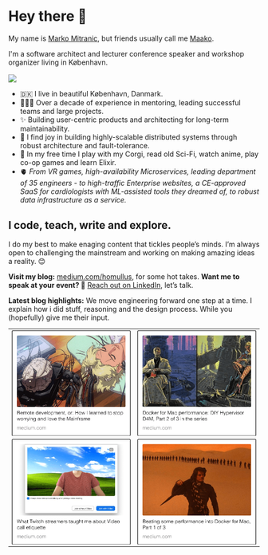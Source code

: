 # Hey there 🖖

My name is <ins>Marko Mitranic</ins>, but friends usually call me <ins>Maako</ins>.

I'm a software architect and lecturer conference speaker and workshop organizer living in København.

<p><img align="center" src="https://github-readme-stats.vercel.app/api?username=markomitranic&count_private=true&show_icons=true&theme=solarized-light" /></p>

 - 🇩🇰 I live in beautiful København, Danmark.
 - 👨🏻‍✈️ Over a decade of experience in mentoring, leading successful teams and large projects.
 - ✨ Building user-centric products and architecting for long-term maintainability.
 - 🤖 I find joy in building highly-scalable distributed systems through robust architecture and fault-tolerance.
 - 🦊 In my free time I play with my Corgi, read old Sci-Fi, watch anime, play co-op games and learn Elixir.
 - 🫀 _From VR games, high-availability Microservices, leading department of 35 engineers - to high-traffic Enterprise websites, a CE-approved SaaS for cardiologists with ML-assisted tools they dreamed of, to robust data infrastructure as a service._
  
## I code, teach, write and explore.

I do my best to make enaging content that tickles people’s minds. I’m always open to challenging the mainstream and working on making amazing ideas a reality. 😊

**Visit my blog:** [medium.com/homullus](https://medium.com/homullus), for some hot takes.
**Want me to speak at your event? 💖** [Reach out on LinkedIn](https://www.linkedin.com/in/marko-mitranic/), let’s talk.

**Latest blog highlights:**
We move engineering forward one step at a time. I explain how i did stuff, reasoning and the design process. While you (hopefully) give me their input.

| | |
| ------------- | ------------- |
| [<img align="center" src="https://raw.githubusercontent.com/markomitranic/markomitranic/main/assets/Docker%20for%20Mac%20performance%20DIY.png" />](https://medium.com/homullus/remote-development-or-how-i-learned-to-stop-worrying-and-love-the-mainframe-90165147a57d) |        [<img align="center" src="https://raw.githubusercontent.com/markomitranic/markomitranic/main/assets/Docker%20for%20Mac%20performance%20DIY-1.png" />](https://medium.com/homullus/docker-for-mac-performance-diy-d4m-e4232ca8b671)        | [<img align="center" src="https://raw.githubusercontent.com/markomitranic/markomitranic/main/assets/Fake%20and%20free%20Bypass%20on%20Cookie.png" />](https://medium.com/homullus/fake-and-free-bypass-on-cookie-with-cloudflare-edge-cache-workers-for-wordpress-72c36d23c174) |
|     [<img align="center" src="https://raw.githubusercontent.com/markomitranic/markomitranic/main/assets/What%20Twitch%20streamers%20taught%20me.png" />](https://medium.com/homullus/what-twitch-streamers-can-teach-us-about-our-video-call-etiquette-638822465e81)      | [<img align="center" src="https://raw.githubusercontent.com/markomitranic/markomitranic/main/assets/Beating%20some%20performance%20into%20Docker.png" />](https://medium.com/homullus/beating-some-performance-into-docker-for-mac-f5d1e732032c) |                        [<img align="center" src="https://raw.githubusercontent.com/markomitranic/markomitranic/main/assets/How%20to%20inspect%20volume%20sizes.png" />](https://medium.com/homullus/how-to-inspect-volumes-size-in-docker-de1068d57f6b)                         |
